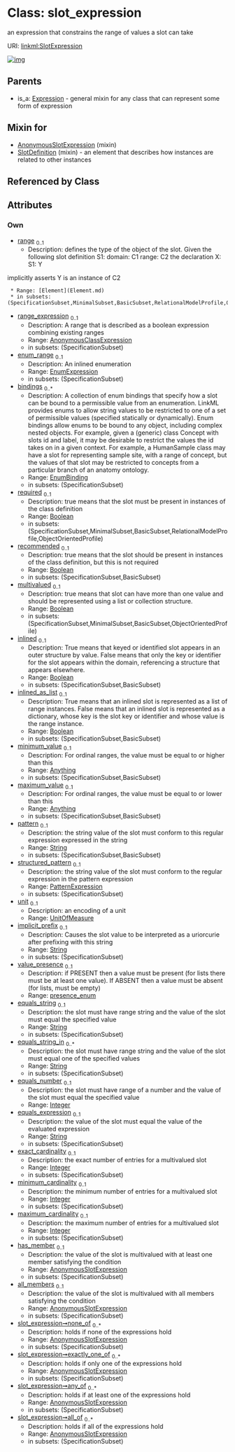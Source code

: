 
# Class: slot_expression

an expression that constrains the range of values a slot can take

URI: [linkml:SlotExpression](https://w3id.org/linkml/SlotExpression)


[![img](https://yuml.me/diagram/nofunky;dir:TB/class/[AnonymousSlotExpression]<all_of%200..*-++[SlotExpression&#124;required:boolean%20%3F;recommended:boolean%20%3F;multivalued:boolean%20%3F;inlined:boolean%20%3F;inlined_as_list:boolean%20%3F;pattern:string%20%3F;implicit_prefix:string%20%3F;value_presence:presence_enum%20%3F;equals_string:string%20%3F;equals_string_in:string%20*;equals_number:integer%20%3F;equals_expression:string%20%3F;exact_cardinality:integer%20%3F;minimum_cardinality:integer%20%3F;maximum_cardinality:integer%20%3F],[AnonymousSlotExpression]<any_of%200..*-++[SlotExpression],[AnonymousSlotExpression]<exactly_one_of%200..*-++[SlotExpression],[AnonymousSlotExpression]<none_of%200..*-++[SlotExpression],[AnonymousSlotExpression]<all_members%200..1-++[SlotExpression],[AnonymousSlotExpression]<has_member%200..1-++[SlotExpression],[UnitOfMeasure]<unit%200..1-++[SlotExpression],[PatternExpression]<structured_pattern%200..1-++[SlotExpression],[Anything]<maximum_value%200..1-++[SlotExpression],[Anything]<minimum_value%200..1-++[SlotExpression],[EnumBinding]<bindings%200..*-++[SlotExpression],[EnumExpression]<enum_range%200..1-++[SlotExpression],[AnonymousClassExpression]<range_expression%200..1-++[SlotExpression],[Element]<range%200..1-%20[SlotExpression],[SlotDefinition]uses%20-.->[SlotExpression],[AnonymousSlotExpression]uses%20-.->[SlotExpression],[Expression]^-[SlotExpression],[SlotDefinition],[PatternExpression],[Expression],[EnumExpression],[EnumBinding],[Element],[AnonymousSlotExpression],[AnonymousClassExpression],[UnitOfMeasure],[Anything])](https://yuml.me/diagram/nofunky;dir:TB/class/[AnonymousSlotExpression]<all_of%200..*-++[SlotExpression&#124;required:boolean%20%3F;recommended:boolean%20%3F;multivalued:boolean%20%3F;inlined:boolean%20%3F;inlined_as_list:boolean%20%3F;pattern:string%20%3F;implicit_prefix:string%20%3F;value_presence:presence_enum%20%3F;equals_string:string%20%3F;equals_string_in:string%20*;equals_number:integer%20%3F;equals_expression:string%20%3F;exact_cardinality:integer%20%3F;minimum_cardinality:integer%20%3F;maximum_cardinality:integer%20%3F],[AnonymousSlotExpression]<any_of%200..*-++[SlotExpression],[AnonymousSlotExpression]<exactly_one_of%200..*-++[SlotExpression],[AnonymousSlotExpression]<none_of%200..*-++[SlotExpression],[AnonymousSlotExpression]<all_members%200..1-++[SlotExpression],[AnonymousSlotExpression]<has_member%200..1-++[SlotExpression],[UnitOfMeasure]<unit%200..1-++[SlotExpression],[PatternExpression]<structured_pattern%200..1-++[SlotExpression],[Anything]<maximum_value%200..1-++[SlotExpression],[Anything]<minimum_value%200..1-++[SlotExpression],[EnumBinding]<bindings%200..*-++[SlotExpression],[EnumExpression]<enum_range%200..1-++[SlotExpression],[AnonymousClassExpression]<range_expression%200..1-++[SlotExpression],[Element]<range%200..1-%20[SlotExpression],[SlotDefinition]uses%20-.->[SlotExpression],[AnonymousSlotExpression]uses%20-.->[SlotExpression],[Expression]^-[SlotExpression],[SlotDefinition],[PatternExpression],[Expression],[EnumExpression],[EnumBinding],[Element],[AnonymousSlotExpression],[AnonymousClassExpression],[UnitOfMeasure],[Anything])

## Parents

 *  is_a: [Expression](Expression.md) - general mixin for any class that can represent some form of expression

## Mixin for

 * [AnonymousSlotExpression](AnonymousSlotExpression.md) (mixin)
 * [SlotDefinition](SlotDefinition.md) (mixin)  - an element that describes how instances are related to other instances

## Referenced by Class


## Attributes


### Own

 * [range](range.md)  <sub>0..1</sub>
     * Description: defines the type of the object of the slot.  Given the following slot definition
  S1:
    domain: C1
    range:  C2
the declaration
  X:
    S1: Y

implicitly asserts Y is an instance of C2

     * Range: [Element](Element.md)
     * in subsets: (SpecificationSubset,MinimalSubset,BasicSubset,RelationalModelProfile,ObjectOrientedProfile)
 * [range_expression](range_expression.md)  <sub>0..1</sub>
     * Description: A range that is described as a boolean expression combining existing ranges
     * Range: [AnonymousClassExpression](AnonymousClassExpression.md)
     * in subsets: (SpecificationSubset)
 * [enum_range](enum_range.md)  <sub>0..1</sub>
     * Description: An inlined enumeration
     * Range: [EnumExpression](EnumExpression.md)
     * in subsets: (SpecificationSubset)
 * [bindings](bindings.md)  <sub>0..\*</sub>
     * Description: A collection of enum bindings that specify how a slot can be bound to a permissible value from an enumeration.
LinkML provides enums to allow string values to be restricted to one of a set of permissible values (specified statically or dynamically).
Enum bindings allow enums to be bound to any object, including complex nested objects. For example, given a (generic) class Concept with slots id and label, it may be desirable to restrict the values the id takes on in a given context. For example, a HumanSample class may have a slot for representing sample site, with a range of concept, but the values of that slot may be restricted to concepts from a particular branch of an anatomy ontology.
     * Range: [EnumBinding](EnumBinding.md)
     * in subsets: (SpecificationSubset)
 * [required](required.md)  <sub>0..1</sub>
     * Description: true means that the slot must be present in instances of the class definition
     * Range: [Boolean](types/Boolean.md)
     * in subsets: (SpecificationSubset,MinimalSubset,BasicSubset,RelationalModelProfile,ObjectOrientedProfile)
 * [recommended](recommended.md)  <sub>0..1</sub>
     * Description: true means that the slot should be present in instances of the class definition, but this is not required
     * Range: [Boolean](types/Boolean.md)
     * in subsets: (SpecificationSubset,BasicSubset)
 * [multivalued](multivalued.md)  <sub>0..1</sub>
     * Description: true means that slot can have more than one value and should be represented using a list or collection structure.
     * Range: [Boolean](types/Boolean.md)
     * in subsets: (SpecificationSubset,MinimalSubset,BasicSubset,ObjectOrientedProfile)
 * [inlined](inlined.md)  <sub>0..1</sub>
     * Description: True means that keyed or identified slot appears in an outer structure by value.  False means that only the key or identifier for the slot appears within the domain, referencing a structure that appears elsewhere.
     * Range: [Boolean](types/Boolean.md)
     * in subsets: (SpecificationSubset,BasicSubset)
 * [inlined_as_list](inlined_as_list.md)  <sub>0..1</sub>
     * Description: True means that an inlined slot is represented as a list of range instances.  False means that an inlined slot is represented as a dictionary, whose key is the slot key or identifier and whose value is the range instance.
     * Range: [Boolean](types/Boolean.md)
     * in subsets: (SpecificationSubset,BasicSubset)
 * [minimum_value](minimum_value.md)  <sub>0..1</sub>
     * Description: For ordinal ranges, the value must be equal to or higher than this
     * Range: [Anything](Anything.md)
     * in subsets: (SpecificationSubset,BasicSubset)
 * [maximum_value](maximum_value.md)  <sub>0..1</sub>
     * Description: For ordinal ranges, the value must be equal to or lower than this
     * Range: [Anything](Anything.md)
     * in subsets: (SpecificationSubset,BasicSubset)
 * [pattern](pattern.md)  <sub>0..1</sub>
     * Description: the string value of the slot must conform to this regular expression expressed in the string
     * Range: [String](types/String.md)
     * in subsets: (SpecificationSubset,BasicSubset)
 * [structured_pattern](structured_pattern.md)  <sub>0..1</sub>
     * Description: the string value of the slot must conform to the regular expression in the pattern expression
     * Range: [PatternExpression](PatternExpression.md)
     * in subsets: (SpecificationSubset)
 * [unit](unit.md)  <sub>0..1</sub>
     * Description: an encoding of a unit
     * Range: [UnitOfMeasure](UnitOfMeasure.md)
 * [implicit_prefix](implicit_prefix.md)  <sub>0..1</sub>
     * Description: Causes the slot value to be interpreted as a uriorcurie after prefixing with this string
     * Range: [String](types/String.md)
     * in subsets: (SpecificationSubset)
 * [value_presence](value_presence.md)  <sub>0..1</sub>
     * Description: if PRESENT then a value must be present (for lists there must be at least one value). If ABSENT then a value must be absent (for lists, must be empty)
     * Range: [presence_enum](presence_enum.md)
 * [equals_string](equals_string.md)  <sub>0..1</sub>
     * Description: the slot must have range string and the value of the slot must equal the specified value
     * Range: [String](types/String.md)
     * in subsets: (SpecificationSubset)
 * [equals_string_in](equals_string_in.md)  <sub>0..\*</sub>
     * Description: the slot must have range string and the value of the slot must equal one of the specified values
     * Range: [String](types/String.md)
     * in subsets: (SpecificationSubset)
 * [equals_number](equals_number.md)  <sub>0..1</sub>
     * Description: the slot must have range of a number and the value of the slot must equal the specified value
     * Range: [Integer](types/Integer.md)
 * [equals_expression](equals_expression.md)  <sub>0..1</sub>
     * Description: the value of the slot must equal the value of the evaluated expression
     * Range: [String](types/String.md)
     * in subsets: (SpecificationSubset)
 * [exact_cardinality](exact_cardinality.md)  <sub>0..1</sub>
     * Description: the exact number of entries for a multivalued slot
     * Range: [Integer](types/Integer.md)
     * in subsets: (SpecificationSubset)
 * [minimum_cardinality](minimum_cardinality.md)  <sub>0..1</sub>
     * Description: the minimum number of entries for a multivalued slot
     * Range: [Integer](types/Integer.md)
     * in subsets: (SpecificationSubset)
 * [maximum_cardinality](maximum_cardinality.md)  <sub>0..1</sub>
     * Description: the maximum number of entries for a multivalued slot
     * Range: [Integer](types/Integer.md)
     * in subsets: (SpecificationSubset)
 * [has_member](has_member.md)  <sub>0..1</sub>
     * Description: the value of the slot is multivalued with at least one member satisfying the condition
     * Range: [AnonymousSlotExpression](AnonymousSlotExpression.md)
     * in subsets: (SpecificationSubset)
 * [all_members](all_members.md)  <sub>0..1</sub>
     * Description: the value of the slot is multivalued with all members satisfying the condition
     * Range: [AnonymousSlotExpression](AnonymousSlotExpression.md)
     * in subsets: (SpecificationSubset)
 * [slot_expression➞none_of](slot_expression_none_of.md)  <sub>0..\*</sub>
     * Description: holds if none of the expressions hold
     * Range: [AnonymousSlotExpression](AnonymousSlotExpression.md)
     * in subsets: (SpecificationSubset)
 * [slot_expression➞exactly_one_of](slot_expression_exactly_one_of.md)  <sub>0..\*</sub>
     * Description: holds if only one of the expressions hold
     * Range: [AnonymousSlotExpression](AnonymousSlotExpression.md)
     * in subsets: (SpecificationSubset)
 * [slot_expression➞any_of](slot_expression_any_of.md)  <sub>0..\*</sub>
     * Description: holds if at least one of the expressions hold
     * Range: [AnonymousSlotExpression](AnonymousSlotExpression.md)
     * in subsets: (SpecificationSubset)
 * [slot_expression➞all_of](slot_expression_all_of.md)  <sub>0..\*</sub>
     * Description: holds if all of the expressions hold
     * Range: [AnonymousSlotExpression](AnonymousSlotExpression.md)
     * in subsets: (SpecificationSubset)
